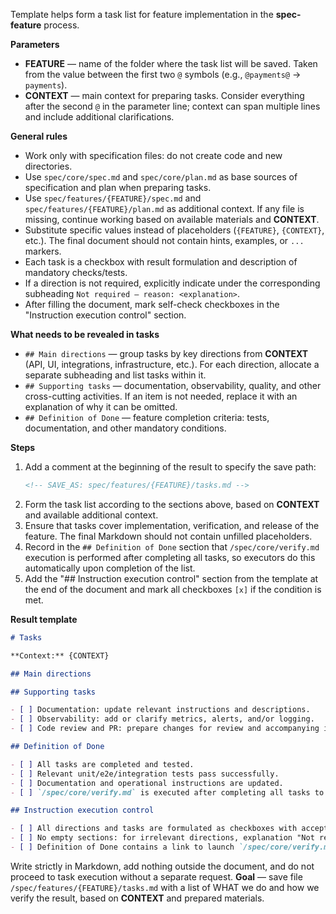 <!-- spec-feature: task list -->

Template helps form a task list for feature implementation in the **spec-feature** process.

**Parameters**

- **FEATURE** — name of the folder where the task list will be saved. Taken from the value between the first two `@` symbols (e.g., `@payments@` → `payments`).
- **CONTEXT** — main context for preparing tasks. Consider everything after the second `@` in the parameter line; context can span multiple lines and include additional clarifications.

**General rules**

- Work only with specification files: do not create code and new directories.
- Use `spec/core/spec.md` and `spec/core/plan.md` as base sources of specification and plan when preparing tasks.
- Use `spec/features/{FEATURE}/spec.md` and `spec/features/{FEATURE}/plan.md` as additional context. If any file is missing, continue working based on available materials and **CONTEXT**.
- Substitute specific values instead of placeholders (`{FEATURE}`, `{CONTEXT}`, etc.). The final document should not contain hints, examples, or `...` markers.
- Each task is a checkbox with result formulation and description of mandatory checks/tests.
- If a direction is not required, explicitly indicate under the corresponding subheading `Not required — reason: <explanation>`.
- After filling the document, mark self-check checkboxes in the "Instruction execution control" section.

**What needs to be revealed in tasks**

- `## Main directions` — group tasks by key directions from **CONTEXT** (API, UI, integrations, infrastructure, etc.). For each direction, allocate a separate subheading and list tasks within it.
- `## Supporting tasks` — documentation, observability, quality, and other cross-cutting activities. If an item is not needed, replace it with an explanation of why it can be omitted.
- `## Definition of Done` — feature completion criteria: tests, documentation, and other mandatory conditions.

**Steps**

1. Add a comment at the beginning of the result to specify the save path:
   ```md
   <!-- SAVE_AS: spec/features/{FEATURE}/tasks.md -->
   ```
2. Form the task list according to the sections above, based on **CONTEXT** and available additional context.
3. Ensure that tasks cover implementation, verification, and release of the feature. The final Markdown should not contain unfilled placeholders.
4. Record in the `## Definition of Done` section that `/spec/core/verify.md` execution is performed after completing all tasks, so executors do this automatically upon completion of the list.
5. Add the "## Instruction execution control" section from the template at the end of the document and mark all checkboxes `[x]` if the condition is met.

**Result template**

```md
# Tasks

**Context:** {CONTEXT}

## Main directions

## Supporting tasks

- [ ] Documentation: update relevant instructions and descriptions.
- [ ] Observability: add or clarify metrics, alerts, and/or logging.
- [ ] Code review and PR: prepare changes for review and accompanying information.

## Definition of Done

- [ ] All tasks are completed and tested.
- [ ] Relevant unit/e2e/integration tests pass successfully.
- [ ] Documentation and operational instructions are updated.
- [ ] `/spec/core/verify.md` is executed after completing all tasks to verify the task list.

## Instruction execution control

- [ ] All directions and tasks are formulated as checkboxes with acceptance criteria.
- [ ] No empty sections: for irrelevant directions, explanation "Not required — reason" is added.
- [ ] Definition of Done contains a link to launch `/spec/core/verify.md`.
```

Write strictly in Markdown, add nothing outside the document, and do not proceed to task execution without a separate request. **Goal** — save file `/spec/features/{FEATURE}/tasks.md` with a list of WHAT we do and how we verify the result, based on **CONTEXT** and prepared materials.